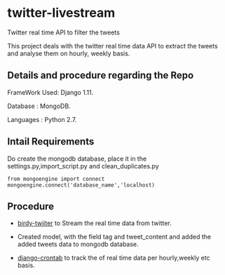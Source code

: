 # twitter-livestream

Twitter real time API to filter the tweets


This project deals with the twitter real time data API to extract the tweets and analyse them on hourly, weekly basis.

## Details and procedure regarding the Repo 

FrameWork Used: Django 1.11.

Database : MongoDB.

Languages : Python 2.7.

## Intail Requirements

Do create the mongodb database, place it in the settings.py,import_script.py and clean_duplicates.py

```
from mongoengine import connect
mongoengine.connect('database_name','localhost)

```

## Procedure

- [birdy-twiiter](https://github.com/inueni/birdy) to Stream the real time data from twitter.

- Created model, with the field tag and tweet_content and added the added tweets data to mongodb database.

- [django-crontab](https://pypi.python.org/pypi/django-crontab) to track the of real time data per hourly,weekly etc basis. 

